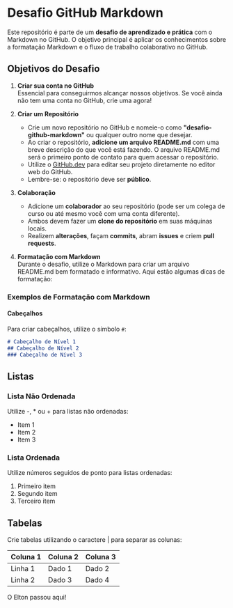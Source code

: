 # Desafio GitHub Markdown

Este repositório é parte de um **desafio de aprendizado e prática** com o Markdown no GitHub. O objetivo principal é aplicar os conhecimentos sobre a formatação Markdown e o fluxo de trabalho colaborativo no GitHub.

## Objetivos do Desafio

1. **Criar sua conta no GitHub**  
   Essencial para conseguirmos alcançar nossos objetivos. Se você ainda não tem uma conta no GitHub, crie uma agora!

2. **Criar um Repositório**  
   - Crie um novo repositório no GitHub e nomeie-o como **"desafio-github-markdown"** ou qualquer outro nome que desejar.
   - Ao criar o repositório, **adicione um arquivo README.md** com uma breve descrição do que você está fazendo. O arquivo README.md será o primeiro ponto de contato para quem acessar o repositório.
   - Utilize o [GitHub.dev](https://github.dev) para editar seu projeto diretamente no editor web do GitHub.
   - Lembre-se: o repositório deve ser **público**.

3. **Colaboração**
   - Adicione um **colaborador** ao seu repositório (pode ser um colega de curso ou até mesmo você com uma conta diferente).
   - Ambos devem fazer um **clone do repositório** em suas máquinas locais.
   - Realizem **alterações**, façam **commits**, abram **issues** e criem **pull requests**.

4. **Formatação com Markdown**  
   Durante o desafio, utilize o Markdown para criar um arquivo README.md bem formatado e informativo. Aqui estão algumas dicas de formatação:

### Exemplos de Formatação com Markdown

#### Cabeçalhos

Para criar cabeçalhos, utilize o símbolo `#`:

```markdown
# Cabeçalho de Nível 1
## Cabeçalho de Nível 2
### Cabeçalho de Nível 3
```


## Listas
### Lista Não Ordenada
Utilize -, * ou + para listas não ordenadas:
- Item 1
- Item 2
- Item 3

### Lista Ordenada
Utilize números seguidos de ponto para listas ordenadas:

1. Primeiro item
2. Segundo item
3. Terceiro item


## Tabelas
Crie tabelas utilizando o caractere | para separar as colunas:

| Coluna 1 | Coluna 2 | Coluna 3 |
|----------|----------|----------|
| Linha 1  | Dado 1   | Dado 2   |
| Linha 2  | Dado 3   | Dado 4   |

O Elton passou aqui!
